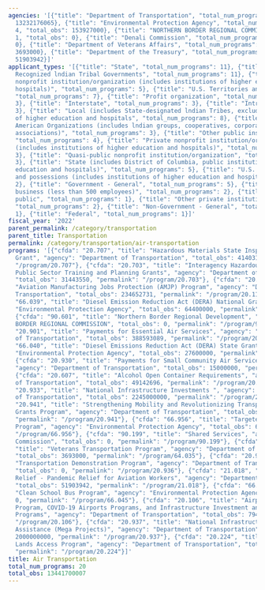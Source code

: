 ```yaml
---
agencies: '[{"title": "Department of Transportation", "total_num_programs": 12, "total_obs":
  13232176065}, {"title": "Environmental Protection Agency", "total_num_programs":
  4, "total_obs": 153927000}, {"title": "NORTHERN BORDER REGIONAL COMMISSION", "total_num_programs":
  1, "total_obs": 0}, {"title": "Denali Commission", "total_num_programs": 1, "total_obs":
  0}, {"title": "Department of Veterans Affairs", "total_num_programs": 1, "total_obs":
  3693000}, {"title": "Department of the Treasury", "total_num_programs": 1, "total_obs":
  51903942}]'
applicant_types: '[{"title": "State", "total_num_programs": 11}, {"title": "Federally
  Recognized lndian Tribal Governments", "total_num_programs": 11}, {"title": "Public
  nonprofit institution/organization (includes institutions of higher education and
  hospitals)", "total_num_programs": 5}, {"title": "U.S. Territories and possessions",
  "total_num_programs": 7}, {"title": "Profit organization", "total_num_programs":
  3}, {"title": "Interstate", "total_num_programs": 3}, {"title": "Intrastate", "total_num_programs":
  3}, {"title": "Local (includes State-designated lndian Tribes, excludes institutions
  of higher education and hospitals", "total_num_programs": 8}, {"title": "Native
  American Organizations (includes lndian groups, cooperatives, corporations, partnerships,
  associations)", "total_num_programs": 3}, {"title": "Other public institution/organization",
  "total_num_programs": 4}, {"title": "Private nonprofit institution/organization
  (includes institutions of higher education and hospitals)", "total_num_programs":
  3}, {"title": "Quasi-public nonprofit institution/organization", "total_num_programs":
  3}, {"title": "State (includes District of Columbia, public institutions of higher
  education and hospitals)", "total_num_programs": 5}, {"title": "U.S. Territories
  and possessions (includes institutions of higher education and hospitals)", "total_num_programs":
  2}, {"title": "Government - General", "total_num_programs": 5}, {"title": "Small
  business (less than 500 employees)", "total_num_programs": 2}, {"title": "Anyone/general
  public", "total_num_programs": 1}, {"title": "Other private institutions/organizations",
  "total_num_programs": 2}, {"title": "Non-Government - General", "total_num_programs":
  1}, {"title": "Federal", "total_num_programs": 1}]'
fiscal_year: '2022'
parent_permalink: /category/transportation
parent_title: Transportation
permalink: /category/transportation/air-transportation
programs: '[{"cfda": "20.707", "title": "Hazardous Materials State Inspection (HMSI)
  Grant", "agency": "Department of Transportation", "total_obs": 414031, "permalink":
  "/program/20.707"}, {"cfda": "20.703", "title": "Interagency Hazardous Materials
  Public Sector Training and Planning Grants", "agency": "Department of Transportation",
  "total_obs": 31443550, "permalink": "/program/20.703"}, {"cfda": "20.114", "title":
  "Aviation Manufacturing Jobs Protection (AMJP) Program", "agency": "Department of
  Transportation", "total_obs": 234652731, "permalink": "/program/20.114"}, {"cfda":
  "66.039", "title": "Diesel Emission Reduction Act (DERA) National Grants", "agency":
  "Environmental Protection Agency", "total_obs": 64400000, "permalink": "/program/66.039"},
  {"cfda": "90.601", "title": "Northern Border Regional Development", "agency": "NORTHERN
  BORDER REGIONAL COMMISSION", "total_obs": 0, "permalink": "/program/90.601"}, {"cfda":
  "20.901", "title": "Payments for Essential Air Services", "agency": "Department
  of Transportation", "total_obs": 388593089, "permalink": "/program/20.901"}, {"cfda":
  "66.040", "title": "Diesel Emissions Reduction Act (DERA) State Grants", "agency":
  "Environmental Protection Agency", "total_obs": 27600000, "permalink": "/program/66.040"},
  {"cfda": "20.930", "title": "Payments for Small Community Air Service Development",
  "agency": "Department of Transportation", "total_obs": 15000000, "permalink": "/program/20.930"},
  {"cfda": "20.607", "title": "Alcohol Open Container Requirements", "agency": "Department
  of Transportation", "total_obs": 49142696, "permalink": "/program/20.607"}, {"cfda":
  "20.933", "title": "National Infrastructure Investments ", "agency": "Department
  of Transportation", "total_obs": 2245000000, "permalink": "/program/20.933"}, {"cfda":
  "20.941", "title": "Strengthening Mobility and Revolutionizing Transportation (SMART)
  Grants Program", "agency": "Department of Transportation", "total_obs": 94783781,
  "permalink": "/program/20.941"}, {"cfda": "66.956", "title": "Targeted Airshed Grant
  Program", "agency": "Environmental Protection Agency", "total_obs": 61927000, "permalink":
  "/program/66.956"}, {"cfda": "90.199", "title": "Shared Services", "agency": "Denali
  Commission", "total_obs": 0, "permalink": "/program/90.199"}, {"cfda": "64.035",
  "title": "Veterans Transportation Program", "agency": "Department of Veterans Affairs",
  "total_obs": 3693000, "permalink": "/program/64.035"}, {"cfda": "20.936", "title":
  "Transportation Demonstration Program", "agency": "Department of Transportation",
  "total_obs": 0, "permalink": "/program/20.936"}, {"cfda": "21.018", "title": "Coronavirus
  Relief - Pandemic Relief for Aviation Workers", "agency": "Department of the Treasury",
  "total_obs": 51903942, "permalink": "/program/21.018"}, {"cfda": "66.045", "title":
  "Clean School Bus Program", "agency": "Environmental Protection Agency", "total_obs":
  0, "permalink": "/program/66.045"}, {"cfda": "20.106", "title": "Airport Improvement
  Program, COVID-19 Airports Programs, and Infrastructure Investment and Jobs Act
  Programs", "agency": "Department of Transportation", "total_obs": 7945322093, "permalink":
  "/program/20.106"}, {"cfda": "20.937", "title": "National Infrastructure Project
  Assistance (Mega Projects)", "agency": "Department of Transportation", "total_obs":
  2000000000, "permalink": "/program/20.937"}, {"cfda": "20.224", "title": "Federal
  Lands Access Program", "agency": "Department of Transportation", "total_obs": 227824094,
  "permalink": "/program/20.224"}]'
title: Air Transportation
total_num_programs: 20
total_obs: 13441700007
---
```

